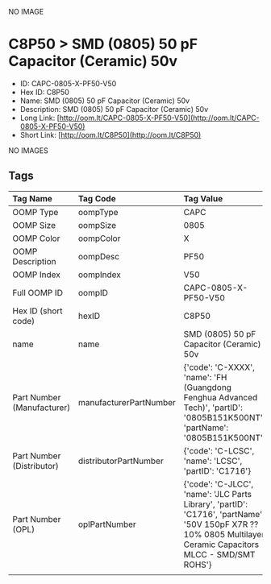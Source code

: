 


  
NO IMAGE  
# C8P50 > SMD (0805) 50 pF Capacitor (Ceramic) 50v

- ID: CAPC-0805-X-PF50-V50
- Hex ID: C8P50
- Name: SMD (0805) 50 pF Capacitor (Ceramic) 50v
- Description: SMD (0805) 50 pF Capacitor (Ceramic) 50v
- Long Link: [http://oom.lt/CAPC-0805-X-PF50-V50](http://oom.lt/CAPC-0805-X-PF50-V50)
- Short Link: [http://oom.lt/C8P50](http://oom.lt/C8P50)
  
NO IMAGES  
## Tags
  

|Tag Name|Tag Code|Tag Value|
| :--- | :--- | :--- |
|OOMP Type|oompType|CAPC|
|OOMP Size|oompSize|0805|
|OOMP Color|oompColor|X|
|OOMP Description|oompDesc|PF50|
|OOMP Index|oompIndex|V50|
|Full OOMP ID|oompID|CAPC-0805-X-PF50-V50|
|Hex ID (short code)|hexID|C8P50|
|name|name|SMD (0805) 50 pF Capacitor (Ceramic) 50v|
|Part Number (Manufacturer)|manufacturerPartNumber|{'code': 'C-XXXX', 'name': 'FH (Guangdong Fenghua Advanced Tech)', 'partID': '0805B151K500NT', 'partName': '0805B151K500NT'}|
|Part Number (Distributor)|distributorPartNumber|{'code': 'C-LCSC', 'name': 'LCSC', 'partID': 'C1716'}|
|Part Number (OPL)|oplPartNumber|{'code': 'C-JLCC', 'name': 'JLC Parts Library', 'partID': 'C1716', 'partName': '50V 150pF X7R ??10% 0805  Multilayer Ceramic Capacitors MLCC - SMD/SMT ROHS'}|
||||
